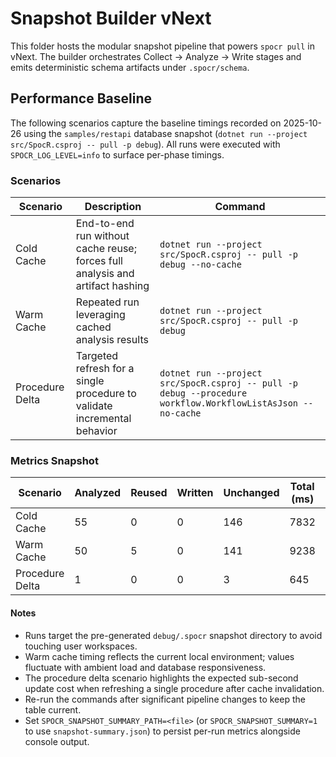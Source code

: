 # Snapshot Builder vNext

This folder hosts the modular snapshot pipeline that powers `spocr pull` in vNext. The
builder orchestrates Collect → Analyze → Write stages and emits deterministic schema
artifacts under `.spocr/schema`.

## Performance Baseline

The following scenarios capture the baseline timings recorded on 2025-10-26 using the
`samples/restapi` database snapshot (`dotnet run --project src/SpocR.csproj -- pull -p debug`).
All runs were executed with `SPOCR_LOG_LEVEL=info` to surface per-phase timings.

### Scenarios

| Scenario        | Description                                                                   | Command                                                                                                     |
| --------------- | ----------------------------------------------------------------------------- | ----------------------------------------------------------------------------------------------------------- |
| Cold Cache      | End-to-end run without cache reuse; forces full analysis and artifact hashing | `dotnet run --project src/SpocR.csproj -- pull -p debug --no-cache`                                         |
| Warm Cache      | Repeated run leveraging cached analysis results                               | `dotnet run --project src/SpocR.csproj -- pull -p debug`                                                    |
| Procedure Delta | Targeted refresh for a single procedure to validate incremental behavior      | `dotnet run --project src/SpocR.csproj -- pull -p debug --procedure workflow.WorkflowListAsJson --no-cache` |

### Metrics Snapshot

| Scenario        | Analyzed | Reused | Written | Unchanged | Total (ms) | Collect (ms) | Analyze (ms) | Write (ms) |
| --------------- | -------- | ------ | ------- | --------- | ---------- | ------------ | ------------ | ---------- |
| Cold Cache      | 55       | 0      | 0       | 146       | 7832       | 260          | 7319         | 242        |
| Warm Cache      | 50       | 5      | 0       | 141       | 9238       | 3465         | 5493         | 227        |
| Procedure Delta | 1        | 0      | 0       | 3         | 645        | 246          | 185          | 202        |

#### Notes

- Runs target the pre-generated `debug/.spocr` snapshot directory to avoid touching user
  workspaces.
- Warm cache timing reflects the current local environment; values fluctuate with ambient
  load and database responsiveness.
- The procedure delta scenario highlights the expected sub-second update cost when
  refreshing a single procedure after cache invalidation.
- Re-run the commands after significant pipeline changes to keep the table current.
- Set `SPOCR_SNAPSHOT_SUMMARY_PATH=<file>` (or `SPOCR_SNAPSHOT_SUMMARY=1` to use `snapshot-summary.json`)
  to persist per-run metrics alongside console output.
